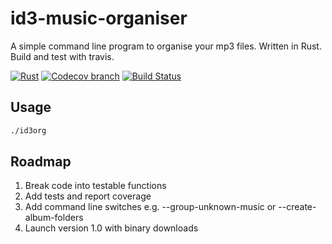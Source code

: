 id3-music-organiser
======

A simple command line program to organise your mp3 files. Written in Rust. Build and test with travis.

[![Rust](https://img.shields.io/badge/Rust%20%3E%3D%201.30-000.svg?style=flat-square&logo=rust&colorA=ffffff&style=popout)](https://rust-lang.org/)
[![Codecov branch](https://img.shields.io/codecov/c/github/craigmayhew/id3-music-organiser/master.svg)](https://codecov.io/gh/craigmayhew/id3-music-organiser)
[![Build Status](https://travis-ci.org/craigmayhew/id3-music-organiser.svg?branch=master)](https://travis-ci.org/craigmayhew/id3-music-organiser)

## Usage ##
```bash
./id3org
```

## Roadmap ##
 1. Break code into testable functions
 2. Add tests and report coverage
 3. Add command line switches e.g. --group-unknown-music or --create-album-folders
 4. Launch version 1.0 with binary downloads